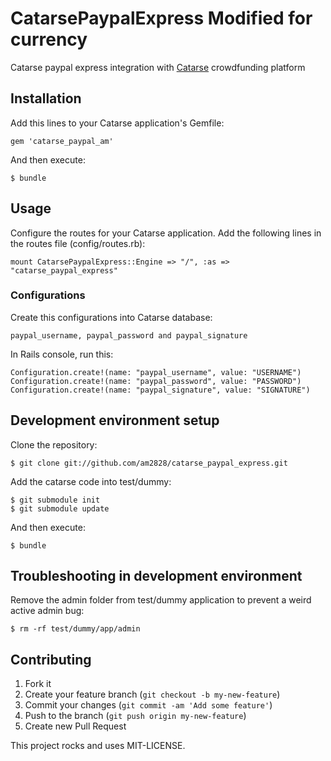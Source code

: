 # CatarsePaypalExpress Modified for currency

Catarse paypal express integration with [Catarse](http://github.com/danielweinmann/catarse) crowdfunding platform

## Installation

Add this lines to your Catarse application's Gemfile:

    gem 'catarse_paypal_am'

And then execute:

    $ bundle

## Usage

Configure the routes for your Catarse application. Add the following lines in the routes file (config/routes.rb):

    mount CatarsePaypalExpress::Engine => "/", :as => "catarse_paypal_express"

### Configurations

Create this configurations into Catarse database:

    paypal_username, paypal_password and paypal_signature

In Rails console, run this:

    Configuration.create!(name: "paypal_username", value: "USERNAME")
    Configuration.create!(name: "paypal_password", value: "PASSWORD")
    Configuration.create!(name: "paypal_signature", value: "SIGNATURE")

## Development environment setup

Clone the repository:

    $ git clone git://github.com/am2828/catarse_paypal_express.git

Add the catarse code into test/dummy:

    $ git submodule init
    $ git submodule update

And then execute:

    $ bundle

## Troubleshooting in development environment

Remove the admin folder from test/dummy application to prevent a weird active admin bug:

    $ rm -rf test/dummy/app/admin

## Contributing

1. Fork it
2. Create your feature branch (`git checkout -b my-new-feature`)
3. Commit your changes (`git commit -am 'Add some feature'`)
4. Push to the branch (`git push origin my-new-feature`)
5. Create new Pull Request


This project rocks and uses MIT-LICENSE.
